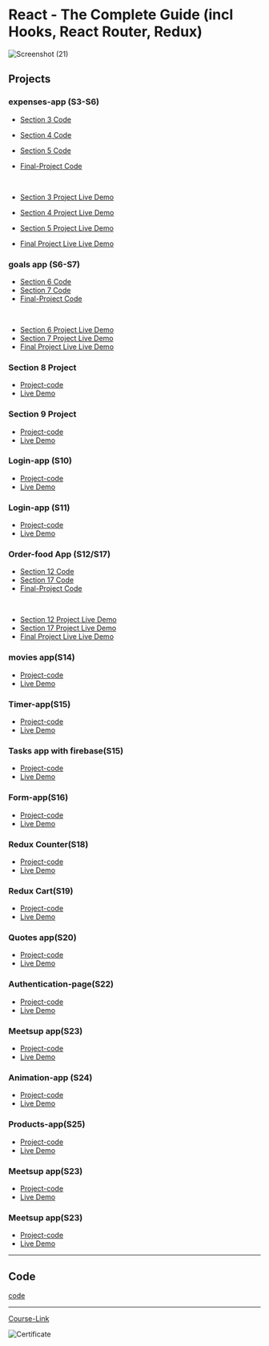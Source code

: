 # React - The Complete Guide (incl Hooks, React Router, Redux)
![Screenshot (21)](https://user-images.githubusercontent.com/103074655/198173597-d42ef090-8bdc-4bc8-980c-d95623023a3a.png)


## Projects

### expenses-app (S3-S6)

- [Section 3 Code](./Projects/Expenses-app/S03-project)
- [Section 4 Code](./Projects/Expenses-app/S04-project/)
- [Section 5 Code](./Projects/Expenses-app/S04-project/)
- [Final-Project Code](./Projects/Expenses-app/Final-project/)

  <br/>

- [Section 3 Project Live Demo]()
- [Section 4 Project Live Demo]()
- [Section 5 Project Live Demo]()
- [Final Project Live Live Demo]()

### goals app (S6-S7)

- [Section 6 Code](./Projects/goals-app/S06-project/)
- [Section 7 Code](./Projects/goals-app/S07-project/)
- [Final-Project Code](./Projects/goals-app/Final-project/)

<br/>

- [Section 6 Project Live Demo]()
- [Section 7 Project Live Demo]()
- [Final Project Live Live Demo]()

### Section 8 Project

- [Project-code](./Projects/section-8)
- [Live Demo]()

### Section 9 Project

- [Project-code](./Projects/section-9)
- [Live Demo]()

### Login-app (S10)

- [Project-code](./Projects/Login-app-s10/)
- [Live Demo]()

### Login-app (S11)

- [Project-code](./Projects/Login-app-S10)
- [Live Demo]()

### Order-food App (S12/S17)

- [Section 12 Code](./Projects/order-food-app/S12-project/)
- [Section 17 Code](./Projects/order-food-app/S17-project/)
- [Final-Project Code](./Projects/order-food-app/Final-project/)

<br/>

- [Section 12 Project Live Demo]()
- [Section 17 Project Live Demo]()
- [Final Project Live Live Demo]()

### movies app(S14)

- [Project-code](./Projects/movies-app)
- [Live Demo]()

### Timer-app(S15)

- [Project-code](./Projects/timer)
- [Live Demo]()

### Tasks app with firebase(S15)

- [Project-code](./Projects/task-app-firbase/)
- [Live Demo]()

### Form-app(S16)

- [Project-code](./Projects/form-app)
- [Live Demo]()

### Redux Counter(S18)

- [Project-code](./Projects/redux-counter)
- [Live Demo]()

### Redux Cart(S19)

- [Project-code](./Projects/redux-cart)
- [Live Demo]()

### Quotes app(S20)

- [Project-code](./Projects/quotes-app)
- [Live Demo]()

### Authentication-page(S22)

- [Project-code](./Projects/Authentication-page)
- [Live Demo]()

### Meetsup app(S23)

- [Project-code](./Projects/meetsup-app)
- [Live Demo]()

### Animation-app (S24)

- [Project-code](./Projects/animation-app)
- [Live Demo]()

### Products-app(S25)

- [Project-code](./Projects/Products-app)
- [Live Demo]()
### Meetsup app(S23)

- [Project-code](./Projects/meetsup-app)
- [Live Demo]()
### Meetsup app(S23)

- [Project-code](./Projects/meetsup-app)
- [Live Demo]()

---

## Code

[code](Code)

---

[Course-Link](https://www.udemy.com/course/react-the-complete-guide-incl-redux/)<br>

![Certificate](https://via.placeholder.com/468x300?text=Certificate+Here)
